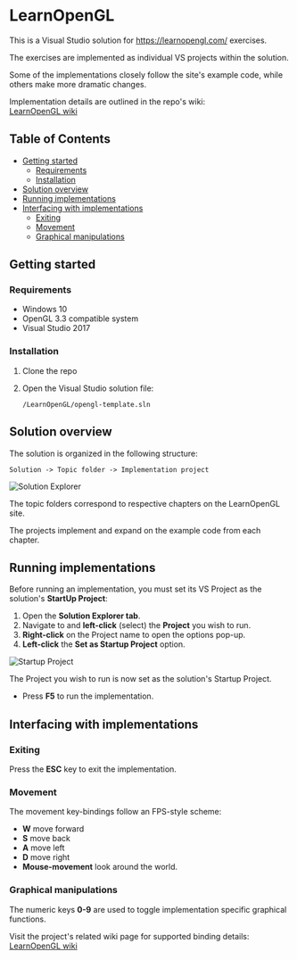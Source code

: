 
# LearnOpenGL
This is a Visual Studio solution for https://learnopengl.com/ exercises.

The exercises are implemented as individual VS projects within the solution.

Some of the implementations closely follow the site's example code, while others make more dramatic changes.

Implementation details are outlined in the repo's wiki:\
[LearnOpenGL wiki](https://github.com/JayDee-github/LearnOpenGL/wiki)

## Table of Contents
* [Getting started](#getting-started)
  * [Requirements](#requirements)
  * [Installation](#installation)
* [Solution overview](#solution-overview)
* [Running implementations](#running-implementations)
* [Interfacing with implementations](#interfacing-with-implementations)
  * [Exiting](#exiting)
  * [Movement](#movement)
  * [Graphical manipulations](#graphical-manipulations)

## Getting started

### Requirements
* Windows 10
* OpenGL 3.3 compatible system
* Visual Studio 2017

### Installation
1. Clone the repo
2. Open the Visual Studio solution file:

    `/LearnOpenGL/opengl-template.sln`

## Solution overview
The solution is organized in the following structure:

`Solution -> Topic folder -> Implementation project`

![Solution Explorer](https://github.com/JayDee-github/LearnOpenGL/wiki/images/readme/solution_explorer.jpg)

The topic folders correspond to respective chapters on the LearnOpenGL site.

The projects implement and expand on the example code from each chapter.

## Running implementations
Before running an implementation, you must set its VS Project as the solution's **StartUp Project**:
1. Open the **Solution Explorer tab**.
2. Navigate to and **left-click** (select) the **Project** you wish to run.
3. **Right-click** on the Project name to open the options pop-up.
4. **Left-click** the **Set as Startup Project** option.

![Startup Project](https://github.com/JayDee-github/LearnOpenGL/wiki/images/readme/startup_project.JPG)

The Project you wish to run is now set as the solution's Startup Project.
* Press **F5** to run the implementation.

## Interfacing with implementations

### Exiting
Press the **ESC** key to exit the implementation.

### Movement
The movement key-bindings follow an FPS-style scheme:
* **W** move forward
* **S** move back
* **A** move left
* **D** move right
* **Mouse-movement** look around the world.

### Graphical manipulations
The numeric keys **0-9** are used to toggle implementation specific graphical functions.

Visit the project's related wiki page for supported binding details:\
[LearnOpenGL wiki](https://github.com/JayDee-github/LearnOpenGL.wiki)
